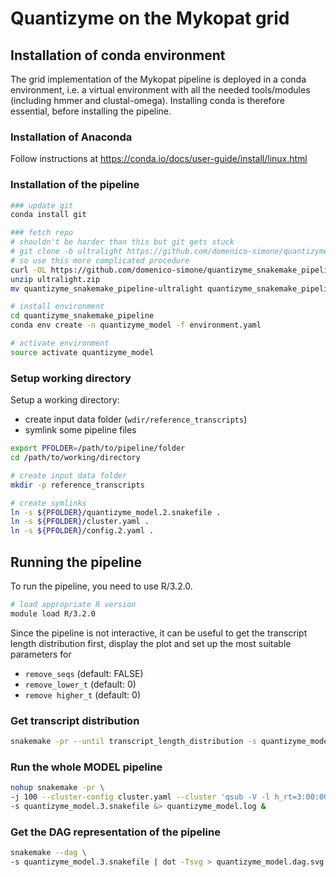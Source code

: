# Quantizyme on the Mykopat grid

## Installation of conda environment

The grid implementation of the Mykopat pipeline is deployed in a conda environment, i.e. a virtual environment with all the needed tools/modules (including hmmer and clustal-omega). Installing conda is therefore essential, before installing the pipeline.

### Installation of Anaconda

Follow instructions at https://conda.io/docs/user-guide/install/linux.html

### Installation of the pipeline

```bash
### update git
conda install git

### fetch repo
# shouldn't be harder than this but git gets stuck
# git clone -b ultralight https://github.com/domenico-simone/quantizyme_snakemake_pipeline.git
# so use this more complicated procedure
curl -OL https://github.com/domenico-simone/quantizyme_snakemake_pipeline/archive/ultralight.zip
unzip ultralight.zip
mv quantizyme_snakemake_pipeline-ultralight quantizyme_snakemake_pipeline

# install environment
cd quantizyme_snakemake_pipeline
conda env create -n quantizyme_model -f environment.yaml

# activate environment
source activate quantizyme_model
```

### Setup working directory

Setup a working directory:

- create input data folder (`wdir/reference_transcripts`)
- symlink some pipeline files

```bash
export PFOLDER=/path/to/pipeline/folder
cd /path/to/working/directory

# create input data folder
mkdir -p reference_transcripts

# create symlinks
ln -s ${PFOLDER}/quantizyme_model.2.snakefile .
ln -s ${PFOLDER}/cluster.yaml .
ln -s ${PFOLDER}/config.2.yaml .
```

## Running the pipeline

To run the pipeline, you need to use R/3.2.0.

```bash
# load appropriate R version
module load R/3.2.0
```

Since the pipeline is not interactive, it can be useful to get the transcript length distribution first, display the plot and set up the most suitable parameters for

- `remove_seqs` (default: FALSE)
- `remove_lower_t` (default: 0)
- `remove higher_t` (default: 0)


### Get transcript distribution

```bash
snakemake -pr --until transcript_length_distribution -s quantizyme_model.3.snakefile
```

### Run the whole MODEL pipeline

```bash
nohup snakemake -pr \
-j 100 --cluster-config cluster.yaml --cluster 'qsub -V -l h_rt=3:00:00 -pe smp {cluster.threads} -cwd -j y' \
-s quantizyme_model.3.snakefile &> quantizyme_model.log &
```

### Get the DAG representation of the pipeline

```bash
snakemake --dag \
-s quantizyme_model.3.snakefile | dot -Tsvg > quantizyme_model.dag.svg
```
